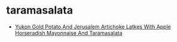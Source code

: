 # taramasalata

 * [Yukon Gold Potato And Jerusalem Artichoke Latkes With Apple Horseradish Mayonnaise And Taramasalata](../index/y/yukon-gold-potato-and-jerusalem-artichoke-latkes-with-apple-horseradish-mayonnaise-and-taramasalata-368729.json)
